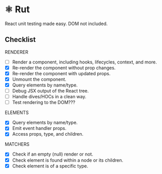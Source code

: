 # ⚛️ Rut

React unit testing made easy. DOM not included.

## Checklist

RENDERER

- [ ] Render a component, including hooks, lifecycles, context, and more.
- [x] Re-render the component without prop changes.
- [x] Re-render the component with updated props.
- [x] Unmount the component.
- [x] Query elements by name/type.
- [ ] Debug JSX output of the React tree.
- [ ] Handle dives/HOCs in a clean way.
- [ ] Test rendering to the DOM???

ELEMENTS

- [x] Query elements by name/type.
- [x] Emit event handler props.
- [x] Access props, type, and children.

MATCHERS

- [x] Check if an empty (null) render or not.
- [x] Check element is found within a node or its children.
- [x] Check element is of a specific type.
